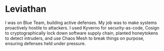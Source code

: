 # Leviathan
I was on Blue Team, building active defenses. My job was to make systems proactively hostile to attackers. I used Kyverno for security-as-code, Cosign to cryptographically lock down software supply chain, planted honeytokens to detect intruders, and use Chaos Mesh to break things on purpose, ensuring defenses held under pressure.
